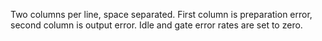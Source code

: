 Two columns per line, space separated.  First column is preparation error, second column is output error.  Idle and gate error rates are set to zero.